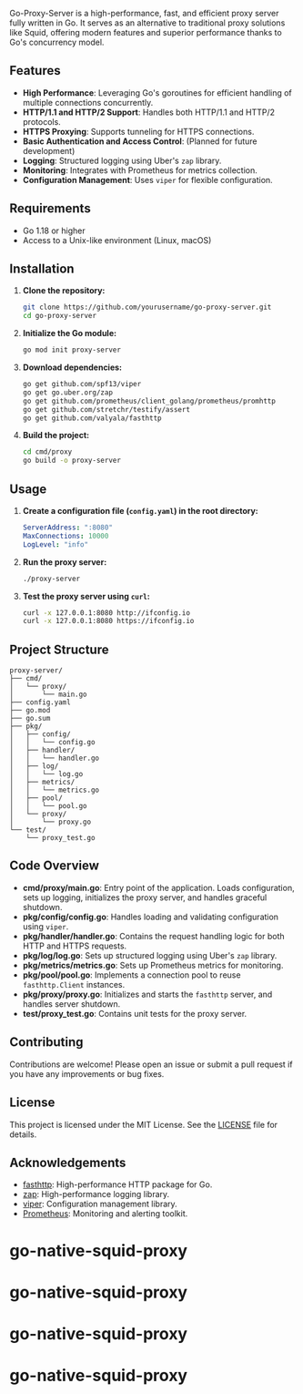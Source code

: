 Go-Proxy-Server is a high-performance, fast, and efficient proxy server fully written in Go. It serves as an alternative to traditional proxy solutions like Squid, offering modern features and superior performance thanks to Go's concurrency model.

## Features

- **High Performance**: Leveraging Go's goroutines for efficient handling of multiple connections concurrently.
- **HTTP/1.1 and HTTP/2 Support**: Handles both HTTP/1.1 and HTTP/2 protocols.
- **HTTPS Proxying**: Supports tunneling for HTTPS connections.
- **Basic Authentication and Access Control**: (Planned for future development)
- **Logging**: Structured logging using Uber's `zap` library.
- **Monitoring**: Integrates with Prometheus for metrics collection.
- **Configuration Management**: Uses `viper` for flexible configuration.

## Requirements

- Go 1.18 or higher
- Access to a Unix-like environment (Linux, macOS)

## Installation

1. **Clone the repository:**

    ```bash
    git clone https://github.com/yourusername/go-proxy-server.git
    cd go-proxy-server
    ```

2. **Initialize the Go module:**

    ```bash
    go mod init proxy-server
    ```

3. **Download dependencies:**

    ```bash
    go get github.com/spf13/viper
    go get go.uber.org/zap
    go get github.com/prometheus/client_golang/prometheus/promhttp
    go get github.com/stretchr/testify/assert
    go get github.com/valyala/fasthttp
    ```

4. **Build the project:**

    ```bash
    cd cmd/proxy
    go build -o proxy-server
    ```

## Usage

1. **Create a configuration file (`config.yaml`) in the root directory:**

    ```yaml
    ServerAddress: ":8080"
    MaxConnections: 10000
    LogLevel: "info"
    ```

2. **Run the proxy server:**

    ```bash
    ./proxy-server
    ```

3. **Test the proxy server using `curl`:**

    ```bash
    curl -x 127.0.0.1:8080 http://ifconfig.io
    curl -x 127.0.0.1:8080 https://ifconfig.io
    ```

## Project Structure

```plaintext
proxy-server/
├── cmd/
│   └── proxy/
│       └── main.go
├── config.yaml
├── go.mod
├── go.sum
├── pkg/
│   ├── config/
│   │   └── config.go
│   ├── handler/
│   │   └── handler.go
│   ├── log/
│   │   └── log.go
│   ├── metrics/
│   │   └── metrics.go
│   ├── pool/
│   │   └── pool.go
│   └── proxy/
│       └── proxy.go
└── test/
    └── proxy_test.go
```

## Code Overview

- **cmd/proxy/main.go**: Entry point of the application. Loads configuration, sets up logging, initializes the proxy server, and handles graceful shutdown.
- **pkg/config/config.go**: Handles loading and validating configuration using `viper`.
- **pkg/handler/handler.go**: Contains the request handling logic for both HTTP and HTTPS requests.
- **pkg/log/log.go**: Sets up structured logging using Uber's `zap` library.
- **pkg/metrics/metrics.go**: Sets up Prometheus metrics for monitoring.
- **pkg/pool/pool.go**: Implements a connection pool to reuse `fasthttp.Client` instances.
- **pkg/proxy/proxy.go**: Initializes and starts the `fasthttp` server, and handles server shutdown.
- **test/proxy_test.go**: Contains unit tests for the proxy server.

## Contributing

Contributions are welcome! Please open an issue or submit a pull request if you have any improvements or bug fixes.

## License

This project is licensed under the MIT License. See the [LICENSE](LICENSE) file for details.

## Acknowledgements

- [fasthttp](https://github.com/valyala/fasthttp): High-performance HTTP package for Go.
- [zap](https://github.com/uber-go/zap): High-performance logging library.
- [viper](https://github.com/spf13/viper): Configuration management library.
- [Prometheus](https://prometheus.io/): Monitoring and alerting toolkit.

# go-native-squid-proxy
# go-native-squid-proxy
# go-native-squid-proxy
# go-native-squid-proxy
